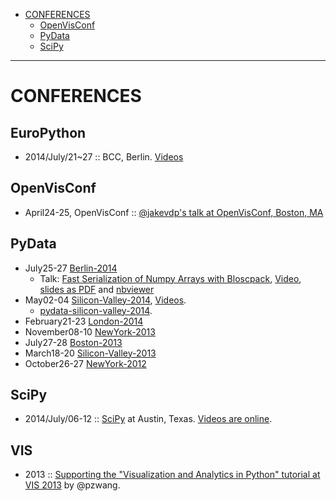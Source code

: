 * [CONFERENCES](#conferences)
   * [OpenVisConf](#openvisconf)
   * [PyData](#pydata)
   * [SciPy](#scipy)
-----


# CONFERENCES

## EuroPython
* 2014/July/21~27 :: BCC, Berlin. [Videos](https://www.youtube.com/user/europython2014/videos)


## OpenVisConf
* April24-25, OpenVisConf :: [@jakevdp's talk at OpenVisConf, Boston, MA](https://github.com/jakevdp/OpenVisConf2014)

## PyData
* July25-27 [Berlin-2014](http://pydata.org/berlin2014/)
   - Talk: [Fast Serialization of Numpy Arrays with Bloscpack](https://github.com/esc/PyDataBerlin2014-bloscpack-talk), [Video](http://www.youtube.com/watch?v=TZdqeEd7iTM), [slides as PDF](http://slides.zetatech.org/haenel-bloscpack-talk-2014-PyDataBerlin.pdf) and [nbviewer](http://nbviewer.ipython.org/github/esc/PyDataBerlin2014-bloscpack-talk/blob/master/2014-07-results/neuronal.ipynb)
* May02-04 [Silicon-Valley-2014](http://pydata.org/sv2014), [Videos](https://www.youtube.com/user/PyDataTV).
   - [pydata-silicon-valley-2014](http://bugra.github.io/work/notes/2014-05-12/pydata-silicon-valley-2014/).
* February21-23 [London-2014](http://pydata.org/ldn2014)
* November08-10 [NewYork-2013](http://pydata.org/nyc2013)
* July27-28 [Boston-2013](http://pydata.org/bos2013)
* March18-20 [Silicon-Valley-2013](http://pydata.org/sv2013)
* October26-27 [NewYork-2012](http://pydata.org/nyc2012)


## SciPy
* 2014/July/06-12 :: [SciPy](https://conference.scipy.org/scipy2014/) at Austin, Texas. [Videos are online](http://pyvideo.org/category/51/scipy-2014).


## VIS
* 2013 :: [Supporting the "Visualization and Analytics in Python" tutorial at VIS 2013](https://github.com/ContinuumIO/PythonVIS2013) by @pzwang. 
